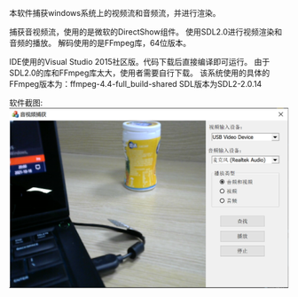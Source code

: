 本软件捕获windows系统上的视频流和音频流，并进行渲染。

捕获音视频流，使用的是微软的DirectShow组件。
使用SDL2.0进行视频渲染和音频的播放。
解码使用的是FFmpeg库，64位版本。

IDE使用的Visual Studio 2015社区版。代码下载后直接编译即可运行。
由于SDL2.0的库和FFmpeg库太大，使用者需要自行下载。
该系统使用的具体的FFmpeg版本为：ffmpeg-4.4-full_build-shared
SDL版本为SDL2-2.0.14

软件截图:
![Image text](https://raw.githubusercontent.com/videoaudiolijian/mmcapturer/master/screenshot/screenshot.png)
